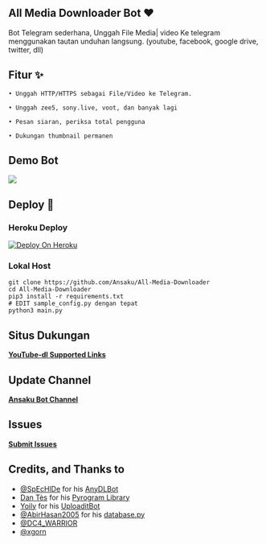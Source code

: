 ## All Media Downloader Bot ❤️

Bot Telegram sederhana, Unggah File Media| video Ke telegram menggunakan tautan unduhan langsung. (youtube, facebook, google drive, twitter, dll)

## Fitur ✨

```
• Unggah HTTP/HTTPS sebagai File/Video ke Telegram.

• Unggah zee5, sony.live, voot, dan banyak lagi 

• Pesan siaran, periksa total pengguna

• Dukungan thumbnail permanen
```

## Demo Bot 

<a href="https://t.me/allmediadwnlderbot"><img src="https://img.shields.io/badge/Demo_Bot-2cb6e0?style=for-the-badge&logo=telegram&logoColor=white"></a>


## Deploy 🚀

### Heroku Deploy 

[![Deploy On Heroku](https://img.shields.io/badge/heroku-%23430098.svg?style=for-the-badge&logo=heroku&logoColor=white)](https://heroku.com/deploy?template=https://github.com/ecko2010/ecko-Media-Downloader)

### Lokal Host 

```shell
git clone https://github.com/Ansaku/All-Media-Downloader
cd All-Media-Downloader
pip3 install -r requirements.txt
# EDIT sample_config.py dengan tepat
python3 main.py
```

## Situs Dukungan 

   **[YouTube-dl Supported Links](https://ytdl-org.github.io/youtube-dl/supportedsites.html)**

## Update Channel 

   **[Ansaku Bot Channel](https://t.me/ansakubotchannel)**

## Issues 

   **[Submit Issues](https://github.com/Ansaku/All-Media-Downloader/issues)**


## Credits, and Thanks to 

- [@SpEcHlDe](https://t.me/ThankTelegram) for his [AnyDLBot](https://telegram.dog/AnyDLBot)
- [Dan Tès](https://t.me/haskell) for his [Pyrogram Library](https://github.com/pyrogram/pyrogram)
- [Yoily](https://t.me/YoilyL) for his [UploaditBot](https://telegram.dog/UploaditBot)
- [@AbirHasan2005](https://t.me/AbirHasan2005) for his [database.py](https://github.com/AbirHasan2005/VideoCompress/blob/main/bot/database/database.py)
- [@DC4_WARRIOR](https://t.me/Space_X_bots)
- [@xgorn](https://t.me/xgorn)
